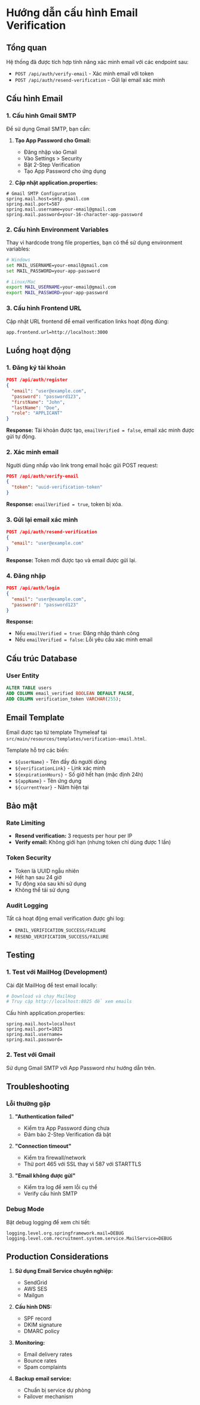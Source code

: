 # Hướng dẫn cấu hình Email Verification

## Tổng quan

Hệ thống đã được tích hợp tính năng xác minh email với các endpoint sau:

- `POST /api/auth/verify-email` - Xác minh email với token
- `POST /api/auth/resend-verification` - Gửi lại email xác minh

## Cấu hình Email

### 1. Cấu hình Gmail SMTP

Để sử dụng Gmail SMTP, bạn cần:

1. **Tạo App Password cho Gmail:**
   - Đăng nhập vào Gmail
   - Vào Settings > Security
   - Bật 2-Step Verification
   - Tạo App Password cho ứng dụng

2. **Cập nhật application.properties:**

```properties
# Gmail SMTP Configuration
spring.mail.host=smtp.gmail.com
spring.mail.port=587
spring.mail.username=your-email@gmail.com
spring.mail.password=your-16-character-app-password
```

### 2. Cấu hình Environment Variables

Thay vì hardcode trong file properties, bạn có thể sử dụng environment variables:

```bash
# Windows
set MAIL_USERNAME=your-email@gmail.com
set MAIL_PASSWORD=your-app-password

# Linux/Mac
export MAIL_USERNAME=your-email@gmail.com
export MAIL_PASSWORD=your-app-password
```

### 3. Cấu hình Frontend URL

Cập nhật URL frontend để email verification links hoạt động đúng:

```properties
app.frontend.url=http://localhost:3000
```

## Luồng hoạt động

### 1. Đăng ký tài khoản

```json
POST /api/auth/register
{
  "email": "user@example.com",
  "password": "password123",
  "firstName": "John",
  "lastName": "Doe",
  "role": "APPLICANT"
}
```

**Response:** Tài khoản được tạo, `emailVerified = false`, email xác minh được gửi tự động.

### 2. Xác minh email

Người dùng nhấp vào link trong email hoặc gửi POST request:

```json
POST /api/auth/verify-email
{
  "token": "uuid-verification-token"
}
```

**Response:** `emailVerified = true`, token bị xóa.

### 3. Gửi lại email xác minh

```json
POST /api/auth/resend-verification
{
  "email": "user@example.com"
}
```

**Response:** Token mới được tạo và email được gửi lại.

### 4. Đăng nhập

```json
POST /api/auth/login
{
  "email": "user@example.com",
  "password": "password123"
}
```

**Response:** 
- Nếu `emailVerified = true`: Đăng nhập thành công
- Nếu `emailVerified = false`: Lỗi yêu cầu xác minh email

## Cấu trúc Database

### User Entity

```sql
ALTER TABLE users 
ADD COLUMN email_verified BOOLEAN DEFAULT FALSE,
ADD COLUMN verification_token VARCHAR(255);
```

## Email Template

Email được tạo từ template Thymeleaf tại `src/main/resources/templates/verification-email.html`.

Template hỗ trợ các biến:
- `${userName}` - Tên đầy đủ người dùng
- `${verificationLink}` - Link xác minh
- `${expirationHours}` - Số giờ hết hạn (mặc định 24h)
- `${appName}` - Tên ứng dụng
- `${currentYear}` - Năm hiện tại

## Bảo mật

### Rate Limiting

- **Resend verification:** 3 requests per hour per IP
- **Verify email:** Không giới hạn (nhưng token chỉ dùng được 1 lần)

### Token Security

- Token là UUID ngẫu nhiên
- Hết hạn sau 24 giờ
- Tự động xóa sau khi sử dụng
- Không thể tái sử dụng

### Audit Logging

Tất cả hoạt động email verification được ghi log:
- `EMAIL_VERIFICATION_SUCCESS/FAILURE`
- `RESEND_VERIFICATION_SUCCESS/FAILURE`

## Testing

### 1. Test với MailHog (Development)

Cài đặt MailHog để test email locally:

```bash
# Download và chạy MailHog
# Truy cập http://localhost:8025 để xem emails
```

Cấu hình application.properties:

```properties
spring.mail.host=localhost
spring.mail.port=1025
spring.mail.username=
spring.mail.password=
```

### 2. Test với Gmail

Sử dụng Gmail SMTP với App Password như hướng dẫn trên.

## Troubleshooting

### Lỗi thường gặp

1. **"Authentication failed"**
   - Kiểm tra App Password đúng chưa
   - Đảm bảo 2-Step Verification đã bật

2. **"Connection timeout"**
   - Kiểm tra firewall/network
   - Thử port 465 với SSL thay vì 587 với STARTTLS

3. **"Email không được gửi"**
   - Kiểm tra log để xem lỗi cụ thể
   - Verify cấu hình SMTP

### Debug Mode

Bật debug logging để xem chi tiết:

```properties
logging.level.org.springframework.mail=DEBUG
logging.level.com.recruitment.system.service.MailService=DEBUG
```

## Production Considerations

1. **Sử dụng Email Service chuyên nghiệp:**
   - SendGrid
   - AWS SES
   - Mailgun

2. **Cấu hình DNS:**
   - SPF record
   - DKIM signature
   - DMARC policy

3. **Monitoring:**
   - Email delivery rates
   - Bounce rates
   - Spam complaints

4. **Backup email service:**
   - Chuẩn bị service dự phòng
   - Failover mechanism
